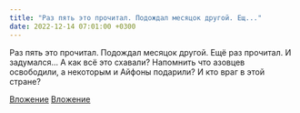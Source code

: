 ```yaml
---
title: "Раз пять это прочитал. Подождал месяцок другой. Ещ..."
date: 2022-12-14 07:01:00 +0300
---
```


Раз пять это прочитал. Подождал месяцок другой. Ещё раз прочитал. И задумался...
А как всё это схавали? Напомнить что азовцев освободили, а некоторым и Айфоны подарили? И кто враг в этой стране?


[Вложение](/assets/vk_photos/2/it1MB8hg0jY.jpg)
[Вложение](/assets/vk_photos/4/D481Lsqc5Uo.jpg)
